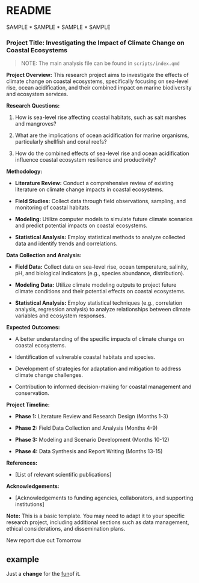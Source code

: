 # README

SAMPLE \* SAMPLE \* SAMPLE \* SAMPLE

### **Project Title: Investigating the Impact of Climate Change on Coastal Ecosystems**

> NOTE: The main analysis file can be found in `scripts/index.qmd`

**Project Overview:** This research project aims to investigate the effects of climate change on coastal ecosystems, specifically focusing on sea-level rise, ocean acidification, and their combined impact on marine biodiversity and ecosystem services.

**Research Questions:**

1.  How is sea-level rise affecting coastal habitats, such as salt marshes and mangroves?

2.  What are the implications of ocean acidification for marine organisms, particularly shellfish and coral reefs?

3.  How do the combined effects of sea-level rise and ocean acidification influence coastal ecosystem resilience and productivity?

**Methodology:**

-   **Literature Review:** Conduct a comprehensive review of existing literature on climate change impacts in coastal ecosystems.

-   **Field Studies:** Collect data through field observations, sampling, and monitoring of coastal habitats.

-   **Modeling:** Utilize computer models to simulate future climate scenarios and predict potential impacts on coastal ecosystems.

-   **Statistical Analysis:** Employ statistical methods to analyze collected data and identify trends and correlations.

**Data Collection and Analysis:**

-   **Field Data:** Collect data on sea-level rise, ocean temperature, salinity, pH, and biological indicators (e.g., species abundance, distribution).

-   **Modeling Data:** Utilize climate modeling outputs to project future climate conditions and their potential effects on coastal ecosystems.

-   **Statistical Analysis:** Employ statistical techniques (e.g., correlation analysis, regression analysis) to analyze relationships between climate variables and ecosystem responses.

**Expected Outcomes:**

-   A better understanding of the specific impacts of climate change on coastal ecosystems.

-   Identification of vulnerable coastal habitats and species.

-   Development of strategies for adaptation and mitigation to address climate change challenges.

-   Contribution to informed decision-making for coastal management and conservation.

**Project Timeline:**

-   **Phase 1:** Literature Review and Research Design (Months 1-3)

-   **Phase 2:** Field Data Collection and Analysis (Months 4-9)

-   **Phase 3:** Modeling and Scenario Development (Months 10-12)

-   **Phase 4:** Data Synthesis and Report Writing (Months 13-15)

**References:**

-   \[List of relevant scientific publications\]

**Acknowledgements:**

-   \[Acknowledgements to funding agencies, collaborators, and supporting institutions\]

**Note:** This is a basic template. You may need to adapt it to your specific research project, including additional sections such as data management, ethical considerations, and dissemination plans.

New report due out Tomorrow

## example

Just a **change** for the [fun](https://google.com)of it.
